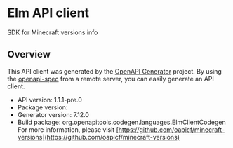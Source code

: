 # Elm API client

SDK for Minecraft versions info

## Overview
This API client was generated by the [OpenAPI Generator](https://openapi-generator.tech) project. By using the [openapi-spec](https://github.com/OAI/OpenAPI-Specification) from a remote server, you can easily generate an API client.

- API version: 1.1.1-pre.0
- Package version: 
- Generator version: 7.12.0
- Build package: org.openapitools.codegen.languages.ElmClientCodegen
For more information, please visit [https://github.com/oapicf/minecraft-versions](https://github.com/oapicf/minecraft-versions)
